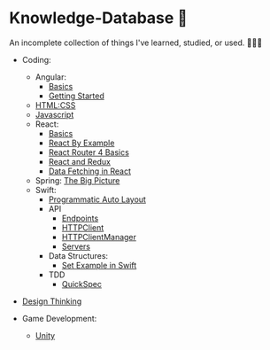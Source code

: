 # Knowledge-Database 🧠
An incomplete collection of things I've learned, studied, or used. 👨🏼‍💻

- Coding:
  - Angular:
    - [Basics](https://github.com/wsaults/Knowledge-Database/tree/master/Coding/Angular/Angular_Basics)
    - [Getting Started](https://github.com/wsaults/Knowledge-Database/tree/master/Coding/Angular/Angular_Getting_Started)
  - [HTML:CSS](https://github.com/wsaults/Knowledge-Database/blob/master/Coding/HTML:CSS/HTML:CSS%20Notes.md)
  - [Javascript](https://github.com/wsaults/Knowledge-Database/blob/master/Coding/Javascript/Javascript%20Notes.md)
  - React:
    - [Basics](https://github.com/wsaults/Knowledge-Database/tree/master/Coding/React/React_Basics)
    - [React By Example](https://github.com/wsaults/Knowledge-Database/tree/master/Coding/React/React_By_Example)
    - [React Router 4 Basics](https://github.com/wsaults/Knowledge-Database/tree/master/Coding/React/React_Router_4_Basics)
    - [React and Redux](https://github.com/wsaults/Knowledge-Database/tree/master/Coding/React/React_and_Redux)
    - [Data Fetching in React](https://github.com/wsaults/Knowledge-Database/tree/master/Coding/React/Data_Fetching_In_React)
  - Spring:
    [The Big Picture]()
  - Swift:
    - [Programmatic Auto Layout](https://github.com/wsaults/Knowledge-Database/blob/master/Coding/Swift/Programmatic%20Auto%20Layout.md)
    - API
      - [Endpoints](https://github.com/wsaults/Knowledge-Database/blob/master/Coding/Swift/API/endpoints.md)
      - [HTTPClient](https://github.com/wsaults/Knowledge-Database/blob/master/Coding/Swift/API/httpclient.md)
      - [HTTPClientManager](https://github.com/wsaults/Knowledge-Database/blob/master/Coding/Swift/API/httpclientmanager.md)
      - [Servers](https://github.com/wsaults/Knowledge-Database/blob/master/Coding/Swift/API/servers.md)
    - Data Structures:
      - [Set Example in Swift](https://github.com/wsaults/Knowledge-Database/blob/master/Coding/Swift/Data_Structures/set_example.md)
    - TDD
      - [QuickSpec](https://github.com/wsaults/Knowledge-Database/blob/master/Coding/Swift/TDD/QuickSpec.md)


- [Design Thinking](https://github.com/wsaults/Knowledge-Database/blob/master/Design_Thinking/Design_Thinking.md)
- Game Development:
  - [Unity](https://github.com/wsaults/Knowledge-Database/blob/master/Game_Development/Unity/Game%20Development%20Notes.md)



